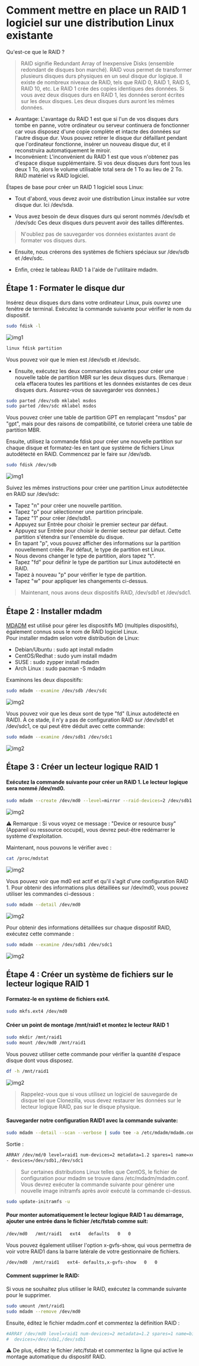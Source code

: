 # Comment mettre en place un RAID 1 logiciel sur une distribution Linux existante

Qu'est-ce que le RAID ?

> RAID signifie Redundant Array of Inexpensive Disks (ensemble redondant de disques bon marché). RAID vous permet de transformer plusieurs disques durs physiques en un seul disque dur logique. Il existe de nombreux niveaux de RAID, tels que RAID 0, RAID 1, RAID 5, RAID 10, etc.
Le RAID 1 crée des copies identiques des données. Si vous avez deux disques durs en RAID 1, les données seront écrites sur les deux disques. Les deux disques durs auront les mêmes données.

- Avantage:
L'avantage du RAID 1 est que si l'un de vos disques durs tombe en panne, votre ordinateur ou serveur continuera de fonctionner car vous disposez d'une copie complète et intacte des données sur l'autre disque dur. Vous pouvez retirer le disque dur défaillant pendant que l'ordinateur fonctionne, insérer un nouveau disque dur, et il reconstruira automatiquement le miroir.
- Inconvénient: 
L'inconvénient du RAID 1 est que vous n'obtenez pas d'espace disque supplémentaire. Si vos deux disques durs font tous les deux 1 To, alors le volume utilisable total sera de 1 To au lieu de 2 To.
RAID matériel vs RAID logiciel.

Étapes de base pour créer un RAID 1 logiciel sous Linux: 

- Tout d'abord, vous devez avoir une distribution Linux installée sur votre disque dur. Ici /dev/sda.

- Vous avez besoin de deux disques durs qui seront nommés /dev/sdb et /dev/sdc Ces deux disques durs peuvent avoir des tailles différentes. 
> N'oubliez pas de sauvegarder vos données existantes avant de formater vos disques durs.

- Ensuite, nous créerons des systèmes de fichiers spéciaux sur /dev/sdb et /dev/sdc.

- Enfin, créez le tableau RAID 1 à l'aide de l'utilitaire mdadm.

## Étape 1 : Formater le disque dur

Insérez deux disques durs dans votre ordinateur Linux, puis ouvrez une fenêtre de terminal. Exécutez la commande suivante pour vérifier le nom du dispositif.

```bash
sudo fdisk -l
```

![img1](docs/image1.png)

```bash
linux fdisk partition
```

Vous pouvez voir que le mien est /dev/sdb et /dev/sdc.

- Ensuite, exécutez les deux commandes suivantes pour créer une nouvelle table de partition MBR sur les deux disques durs. (Remarque : cela effacera toutes les partitions et les données existantes de ces deux disques durs. Assurez-vous de sauvegarder vos données.)

```bash
sudo parted /dev/sdb mklabel msdos
sudo parted /dev/sdc mklabel msdos
```

Vous pouvez créer une table de partition GPT en remplaçant "msdos" par "gpt", mais pour des raisons de compatibilité, ce tutoriel créera une table de partition MBR.

Ensuite, utilisez la commande fdisk pour créer une nouvelle partition sur chaque disque et formatez-les en tant que système de fichiers Linux autodétecté en RAID. Commencez par le faire sur /dev/sdb.

```bash
sudo fdisk /dev/sdb
```

![img1](docs/image2.png)

Suivez les mêmes instructions pour créer une partition Linux autodétectée en RAID sur /dev/sdc:

- Tapez "n" pour créer une nouvelle partition.
- Tapez "p" pour sélectionner une partition principale.
- Tapez "1" pour créer /dev/sdb1.
- Appuyez sur Entrée pour choisir le premier secteur par défaut.
- Appuyez sur Entrée pour choisir le dernier secteur par défaut. Cette partition s'étendra sur l'ensemble du disque.
- En tapant "p", vous pouvez afficher des informations sur la partition nouvellement créée. Par défaut, le type de partition est Linux.
- Nous devons changer le type de partition, alors tapez "t".
- Tapez "fd" pour définir le type de partition sur Linux autodétecté en RAID.
- Tapez à nouveau "p" pour vérifier le type de partition.
- Tapez "w" pour appliquer les changements ci-dessus.

> Maintenant, nous avons deux dispositifs RAID, /dev/sdb1 et /dev/sdc1.

## Étape 2 : Installer mdadm

[MDADM](https://fr.wikipedia.org/wiki/Mdadm) est utilisé pour gérer les dispositifs MD (multiples dispositifs), également connus sous le nom de RAID logiciel Linux.  
Pour installer mdadm selon votre distribution de Linux:
* Debian/Ubuntu : sudo apt install mdadm
* CentOS/Redhat : sudo yum install mdadm
* SUSE : sudo zypper install mdadm
* Arch Linux : sudo pacman -S mdadm

Examinons les deux dispositifs:

```bash
sudo mdadm --examine /dev/sdb /dev/sdc
```

![img2](docs/image3.png)

Vous pouvez voir que les deux sont de type "fd" (Linux autodétecté en RAID). À ce stade, il n'y a pas de configuration RAID sur /dev/sdb1 et /dev/sdc1, ce qui peut être déduit avec cette commande:

```bash
sudo mdadm --examine /dev/sdb1 /dev/sdc1
```

![img2](docs/image4.png)

## Étape 3 : Créer un lecteur logique RAID 1

#### Exécutez la commande suivante pour créer un RAID 1. Le lecteur logique sera nommé /dev/md0.

```bash
sudo mdadm --create /dev/md0 --level=mirror --raid-devices=2 /dev/sdb1 /dev/sdc1
```

![img2](docs/image5.png)

:warning: Remarque : Si vous voyez ce message : "Device or resource busy" (Appareil ou ressource occupé), vous devrez peut-être redémarrer le système d'exploitation.

Maintenant, nous pouvons le vérifier avec :

```bash
cat /proc/mdstat
```

![img2](docs/image6.png)

Vous pouvez voir que md0 est actif et qu'il s'agit d'une configuration RAID 1. Pour obtenir des informations plus détaillées sur /dev/md0, vous pouvez utiliser les commandes ci-dessous :

```bash
sudo mdadm --detail /dev/md0
```

![img2](docs/image7.png)

Pour obtenir des informations détaillées sur chaque dispositif RAID, exécutez cette commande :

```bash
sudo mdadm --examine /dev/sdb1 /dev/sdc1
```

![img2](docs/image8.png)

## Étape 4 : Créer un système de fichiers sur le lecteur logique RAID 1

#### Formatez-le en système de fichiers ext4.

```bash
sudo mkfs.ext4 /dev/md0
```

#### Créer un point de montage /mnt/raid1 et montez le lecteur RAID 1

```bash
sudo mkdir /mnt/raid1
sudo mount /dev/md0 /mnt/raid1
```

Vous pouvez utiliser cette commande pour vérifier la quantité d'espace disque dont vous disposez.

```bash
df -h /mnt/raid1
```

![img2](docs/image9.png)

> Rappelez-vous que si vous utilisez un logiciel de sauvegarde de disque tel que Clonezilla, vous devez restaurer les données sur le lecteur logique RAID, pas sur le disque physique.

#### Sauvegarder notre configuration RAID1 avec la commande suivante:

```bash
sudo mdadm --detail --scan --verbose | sudo tee -a /etc/mdadm/mdadm.conf
```

Sortie :

```bash
ARRAY /dev/md/0 level=raid1 num-devices=2 metadata=1.2 spares=1 name=xenial:0 UUID=c7a2743d:f1e0d872:b2ad29cd:e2bee48c
- devices=/dev/sdb1,/dev/sdc1
```

> Sur certaines distributions Linux telles que CentOS, le fichier de configuration pour mdadm se trouve dans /etc/mdadm/mdadm.conf. Vous devrez exécuter la commande suivante pour générer une nouvelle image initramfs après avoir exécuté la commande ci-dessus.

```bash
sudo update-initramfs -u
```

#### Pour monter automatiquement le lecteur logique RAID 1 au démarrage, ajouter une entrée dans le fichier /etc/fstab comme suit:

```bash
/dev/md0   /mnt/raid1   ext4   defaults   0   0
```

Vous pouvez également utiliser l'option x-gvfs-show, qui vous permettra de voir votre RAID1 dans la barre latérale de votre gestionnaire de fichiers.

```bash
/dev/md0  /mnt/raid1   ext4- defaults,x-gvfs-show   0   0
```

#### Comment supprimer le RAID:

Si vous ne souhaitez plus utiliser le RAID, exécutez la commande suivante pour le supprimer.

```bash
sudo umount /mnt/raid1
sudo mdadm --remove /dev/md0
```

Ensuite, éditez le fichier mdadm.conf et commentez la définition RAID :

```bash
#ARRAY /dev/md0 level=raid1 num-devices=2 metadata=1.2 spares=1 name=bionic:0 UUID=76c80bd0:6b1fe526:90807435:99030af9
#  devices=/dev/sda1,/dev/sdb1
```

:warning: De plus, éditez le fichier /etc/fstab et commentez la ligne qui active le montage automatique du dispositif RAID.

